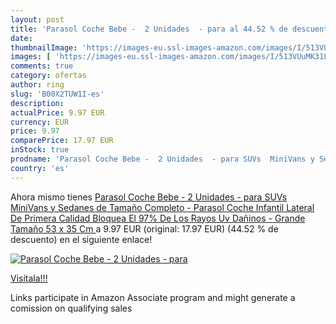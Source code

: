 ```yaml
---
layout: post
title: 'Parasol Coche Bebe -  2 Unidades  - para al 44.52 % de descuento'
date: 
thumbnailImage: 'https://images-eu.ssl-images-amazon.com/images/I/513VUuMK31L._SL200_.jpg'
images: [ 'https://images-eu.ssl-images-amazon.com/images/I/513VUuMK31L._SL200_.jpg' ]
comments: true
category: ofertas
author: ring
slug: 'B00X2TUW1I-es'
description:
actualPrice: 9.97 EUR
currency: EUR
price: 9.97
comparePrice: 17.97 EUR
inStock: true
prodname: 'Parasol Coche Bebe -  2 Unidades  - para SUVs  MiniVans y Sedanes de Tamaño Completo - Parasol Coche Infantil Lateral De Primera Calidad Bloquea El 97% De Los Rayos Uv Dañinos - Grande Tamaño  53 x 35 Cm '
country: 'es'
---
```


Ahora mismo tienes [Parasol Coche Bebe -  2 Unidades  - para SUVs  MiniVans y Sedanes de Tamaño Completo - Parasol Coche Infantil Lateral De Primera Calidad Bloquea El 97% De Los Rayos Uv Dañinos - Grande Tamaño  53 x 35 Cm ](https://www.amazon.es/dp/B00X2TUW1I/?tag=tolees-21) a 9.97 EUR (original: 17.97 EUR) (44.52 %  de descuento) en el siguiente enlace!

[![Parasol Coche Bebe -  2 Unidades  - para](https://images-eu.ssl-images-amazon.com/images/I/513VUuMK31L._SL200_.jpg)](https://www.amazon.es/dp/B00X2TUW1I/?tag=tolees-21)

[Visítala!!!](https://www.amazon.es/dp/B00X2TUW1I/?tag=tolees-21)

Links participate in Amazon Associate program and might generate a comission on qualifying sales

